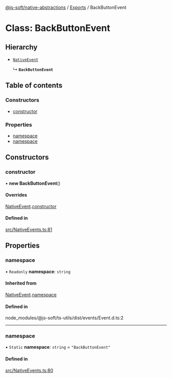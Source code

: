 [@js-soft/native-abstractions](../README.md) / [Exports](../modules.md) / BackButtonEvent

# Class: BackButtonEvent

## Hierarchy

- [`NativeEvent`](NativeEvent.md)

  ↳ **`BackButtonEvent`**

## Table of contents

### Constructors

- [constructor](BackButtonEvent.md#constructor)

### Properties

- [namespace](BackButtonEvent.md#namespace)
- [namespace](BackButtonEvent.md#namespace)

## Constructors

### constructor

• **new BackButtonEvent**()

#### Overrides

[NativeEvent](NativeEvent.md).[constructor](NativeEvent.md#constructor)

#### Defined in

[src/NativeEvents.ts:81](https://github.com/js-soft/ts-native-access/blob/7416af4/packages/abstractions/src/NativeEvents.ts#L81)

## Properties

### namespace

• `Readonly` **namespace**: `string`

#### Inherited from

[NativeEvent](NativeEvent.md).[namespace](NativeEvent.md#namespace)

#### Defined in

node_modules/@js-soft/ts-utils/dist/events/Event.d.ts:2

___

### namespace

▪ `Static` **namespace**: `string` = `"BackButtonEvent"`

#### Defined in

[src/NativeEvents.ts:80](https://github.com/js-soft/ts-native-access/blob/7416af4/packages/abstractions/src/NativeEvents.ts#L80)
